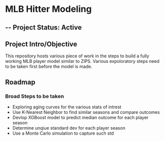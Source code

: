 # MLB Hitter Modeling

## -- Project Status: Active

## Project Intro/Objective

This repository hosts various piece of work in the steps to build a fully working MLB player model similar to ZIPS. Various expoloratory steps need to be taken first before the model is made.

## Roadmap

### Broad Steps to be taken

- Exploring aging curves for the various stats of intrest
- Use K-Nearest Neighbor to find similar seasons and compare outcomes
- Devlop XGBoost model to predict median outcome for each player season
- Determine unqiue standard dev for each player season
- Use a Monte Carlo simulation to capture such std

